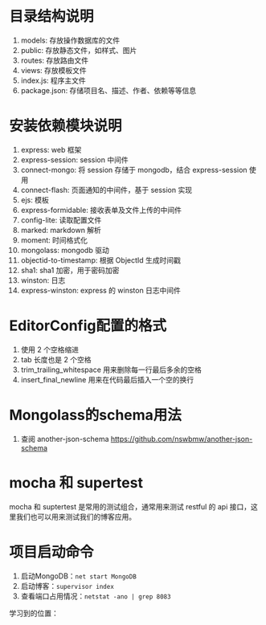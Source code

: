 # 目录结构说明
1. models: 存放操作数据库的文件
2. public: 存放静态文件，如样式、图片
3. routes: 存放路由文件
4. views: 存放模板文件
5. index.js: 程序主文件
6. package.json: 存储项目名、描述、作者、依赖等等信息



# 安装依赖模块说明
1. express: web 框架
2. express-session: session 中间件
3. connect-mongo: 将 session 存储于 mongodb，结合 express-session 使用
4. connect-flash: 页面通知的中间件，基于 session 实现
5. ejs: 模板
6. express-formidable: 接收表单及文件上传的中间件
7. config-lite: 读取配置文件
8. marked: markdown 解析
9. moment: 时间格式化
10. mongolass: mongodb 驱动
11. objectid-to-timestamp: 根据 ObjectId 生成时间戳
12. sha1: sha1 加密，用于密码加密
13. winston: 日志
14. express-winston: express 的 winston 日志中间件



# EditorConfig配置的格式
1. 使用 2 个空格缩进
2. tab 长度也是 2 个空格
3. trim_trailing_whitespace 用来删除每一行最后多余的空格
4. insert_final_newline 用来在代码最后插入一个空的换行 



# Mongolass的schema用法
1. 查阅 another-json-schema https://github.com/nswbmw/another-json-schema



# mocha 和 supertest
mocha 和 suptertest 是常用的测试组合，通常用来测试 restful 的 api 接口，这里我们也可以用来测试我们的博客应用。



# 项目启动命令
1. 启动MongoDB：`net start MongoDB`
2. 启动博客：`supervisor index`
3. 查看端口占用情况：`netstat -ano | grep 8083`



学习到的位置：

